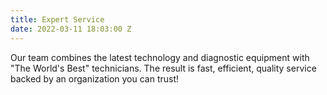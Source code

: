 ```yaml
---
title: Expert Service
date: 2022-03-11 18:03:00 Z
---
```


Our team combines the latest technology and diagnostic equipment with "The World's Best" technicians. The result is fast, efficient, quality service backed by an organization you can trust!